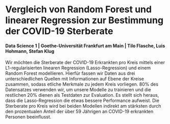 # Vergleich von Random Forest und linearer Regression zur Bestimmung der COVID-19 Sterberate
#### Data Science 1 | Goethe-Universität Frankfurt am Main | Tilo Flasche, Luis Hohmann, Stefan Klug

Wir möchten die Sterberate der COVID-19 Erkrankten pro Kreis mittels einer L1-regularisierten linearen Regression (Lasso-Regression) und einem Random Forest modellieren. Hierfür fassen wir Daten aus drei unterschiedlichen Quellen mit Informationen auf Ebene der Kreise zusammen, sodass etliche Merkmale zu jedem Kreis vorliegen. $80 \%$ des Datensatzes verwenden wir, um unsere Modelle zu trainieren und die restlichen $20 \%$ dienen als Testdaten zur Evaluation. Es stellt sich heraus, dass die Lasso-Regression die etwas bessere Performance aufweist. Die Sterberate pro Kreis wird bei beiden Modellen indirekt am stärksten durch den prozentualen Anteil der über 59 Jährigen an COVID-19 erkrankten Personen beeinflusst. 
